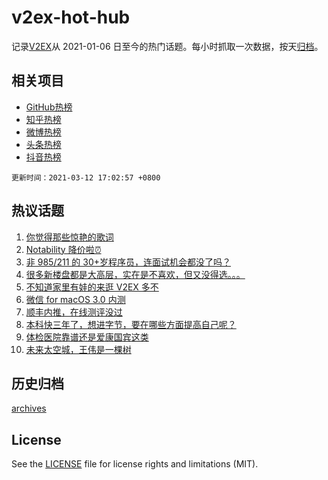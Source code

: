 # v2ex-hot-hub

 记录[V2EX](https://www.v2ex.com/)从 2021-01-06 日至今的热门话题。每小时抓取一次数据，按天[归档](archives)。
 
 ## 相关项目

- [GitHub热榜](https://github.com/snaildev/github-hot-hub)
- [知乎热榜](https://github.com/snaildev/zhihu-hot-hub)
- [微博热榜](https://github.com/snaildev/weibo-hot-hub)
- [头条热榜](https://github.com/snaildev/toutiao-hot-hub)
- [抖音热榜](https://github.com/snaildev/douyin-hot-hub)


 `更新时间：2021-03-12 17:02:57 +0800`

## 热议话题

1. [你觉得那些惊艳的歌词](https://www.v2ex.com/t/760877)
1. [Notability 降价啦⏰](https://www.v2ex.com/t/760835)
1. [非 985/211 的 30+岁程序员，连面试机会都没了吗？](https://www.v2ex.com/t/760929)
1. [很多新楼盘都是大高层，实在是不喜欢，但又没得选。。。](https://www.v2ex.com/t/760792)
1. [不知道家里有娃的来逛 V2EX 多不](https://www.v2ex.com/t/760819)
1. [微信 for macOS 3.0 内测](https://www.v2ex.com/t/760884)
1. [顺丰内推，在线测评没过](https://www.v2ex.com/t/760811)
1. [本科快三年了，想进字节，要在哪些方面提高自己呢？](https://www.v2ex.com/t/760880)
1. [体检医院靠谱还是爱康国宾这类](https://www.v2ex.com/t/760903)
1. [未来太空城，王伟是一棵树](https://www.v2ex.com/t/760878)

## 历史归档

[archives](archives)

## License

See the [LICENSE](LICENSE) file for license rights and limitations (MIT).
